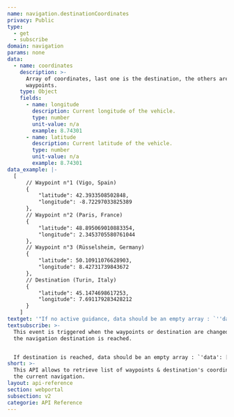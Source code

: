 ```yaml
---
name: navigation.destinationCoordinates
privacy: Public
type:
  - get
  - subscribe
domain: navigation
params: none
data:
  - name: coordinates
    description: >-
      Array of coordinates, last one is the destination, the others are
      waypoints.
    type: Object
    fields:
      - name: longitude
        description: Current longitude of the vehicle.
        type: number
        unit-value: n/a
        example: 8.74301
      - name: latitude
        description: Current latitude of the vehicle.
        type: number
        unit-value: n/a
        example: 8.74301
data_example: |-
  [
      // Waypoint n°1 (Vigo, Spain)
      {
          "latitude": 42.3933508502848,
          "longitude": -8.72297033825389
      },
      // Waypoint n°2 (Paris, France)
      {
          "latitude": 48.895069010883354,
          "longitude": 2.3453705580761044
      },
      // Waypoint n°3 (Rüsselsheim, Germany)
      {
          "latitude": 50.10911076628903,
          "longitude": 8.42731739843672
      },
      // Destination (Turin, Italy)
      {
          "latitude": 45.1474698617253,
          "longitude": 7.691179283428212
      }
    ]
textget: '"If no active guidance, data should be an empty array : `''data'': []`."'
textsubscribe: >-
  This event is triggered when the waypoints or destination are changed AND when
  the navigation destination is reached.


  If destination is reached, data should be an empty array : `'data': []`.
short: >-
  This API allows to retrieve list of waypoints & destination's coordinates of
  the current navigation.
layout: api-reference
section: webportal
subsection: v2
categorie: API Reference
---
```


